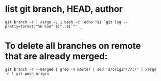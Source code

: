# list git branch, HEAD, author

```
git branch -a | xargs -L 1 bash -c 'echo "$1 `git log --pretty=format:"%H %an" $1^..$1`"' _
```

# To delete all branches on remote that are already merged:

```
git branch -r --merged | grep -v master | sed 's/origin\//:/' | xargs -n 1 git push origin
```
